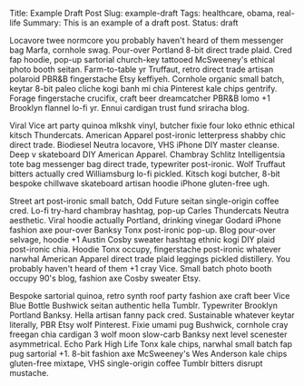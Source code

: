 Title: Example Draft Post
Slug: example-draft 
Tags: healthcare, obama, real-life
Summary: This is an example of a draft post.
Status: draft

Locavore twee normcore you probably haven't heard of them messenger bag Marfa, cornhole swag. Pour-over Portland 8-bit direct trade plaid. Cred fap hoodie, pop-up sartorial church-key tattooed McSweeney's ethical photo booth seitan. Farm-to-table yr Truffaut, retro direct trade artisan polaroid PBR&B fingerstache Etsy keffiyeh. Cornhole organic small batch, keytar 8-bit paleo cliche kogi banh mi chia Pinterest kale chips gentrify. Forage fingerstache crucifix, craft beer dreamcatcher PBR&B lomo +1 Brooklyn flannel lo-fi yr. Ennui cardigan trust fund sriracha blog.

Viral Vice art party quinoa mlkshk vinyl, butcher fixie four loko ethnic ethical kitsch Thundercats. American Apparel post-ironic letterpress shabby chic direct trade. Biodiesel Neutra locavore, VHS iPhone DIY master cleanse. Deep v skateboard DIY American Apparel. Chambray Schlitz Intelligentsia tote bag messenger bag direct trade, typewriter post-ironic. Wolf Truffaut bitters actually cred Williamsburg lo-fi pickled. Kitsch kogi butcher, 8-bit bespoke chillwave skateboard artisan hoodie iPhone gluten-free ugh.

Street art post-ironic small batch, Odd Future seitan single-origin coffee cred. Lo-fi try-hard chambray hashtag, pop-up Carles Thundercats Neutra aesthetic. Viral hoodie actually Portland, drinking vinegar Godard iPhone fashion axe pour-over Banksy Tonx post-ironic pop-up. Blog pour-over selvage, hoodie +1 Austin Cosby sweater hashtag ethnic kogi DIY plaid post-ironic chia. Hoodie Tonx occupy, fingerstache post-ironic whatever narwhal American Apparel direct trade plaid leggings pickled distillery. You probably haven't heard of them +1 cray Vice. Small batch photo booth occupy 90's blog, fashion axe Cosby sweater Etsy.

Bespoke sartorial quinoa, retro synth roof party fashion axe craft beer Vice Blue Bottle Bushwick seitan authentic hella Tumblr. Typewriter Brooklyn Portland Banksy. Hella artisan fanny pack cred. Sustainable whatever keytar literally, PBR Etsy wolf Pinterest. Fixie umami pug Bushwick, cornhole cray freegan chia cardigan 3 wolf moon slow-carb Banksy next level scenester asymmetrical. Echo Park High Life Tonx kale chips, narwhal small batch fap pug sartorial +1. 8-bit fashion axe McSweeney's Wes Anderson kale chips gluten-free mixtape, VHS single-origin coffee Tumblr bitters disrupt mustache.
